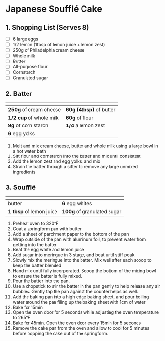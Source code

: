 # Japanese Soufflé Cake

## 1. Shopping List (Serves 8)
- [ ] 6 large eggs
- [ ] 1/2 lemon (1tbsp of lemon juice + lemon zest)
- [ ] 250g of Philadelphia cream cheese
- [ ] Whole milk
- [ ] Butter 
- [ ] All-purpose flour
- [ ] Cornstarch
- [ ] Granulated sugar

## 2. Batter
|<!-- -->|<!-- -->|
|---|---|
| **250g** of cream cheese |**60g (4tbsp)** of butter |
| **1/2 cup** of whole milk | **60g** of flour | 
| **9g** of corn starch | **1/4** a lemon zest | 
| **6** egg yolks | |

1. Melt and mix cream cheese, butter and whole milk using a large bowl in a hot water bath
2. Sift flour and cornstarch into the batter and mix until consistent
3. Add the lemon zest and egg yolks, and mix
4. Strain the batter through a sifter to remove any large unmixed ingredients

## 3. Soufflé
|<!-- -->|<!-- -->|
|---|---|
| butter | **6** egg whites |
| **1 tbsp** of lemon juice | **100g** of granulated sugar |

1. Preheat oven to 320°F
2. Coat a springform pan with butter
3. Add a sheet of parchment paper to the bottom of the pan
4. Wrap outside of the pan with aluminum foil, to prevent water from getting into the batter
5. Beat the egg white and lemon juice
6. Add sugar into meringue in 3 stage, and beat until stiff peak
7. Slowly mix the meringue into the batter. Mix well after each scoop to keep the batter blended
8. Hand mix until fully incorporated. Scoop the bottom of the mixing bowl to ensure the batter is fully mixed.
9. Pour the batter into the pan.
10. Use a chopstick to stir the batter in the pan gently to help release any air bubbles. Gently tap the pan against the counter helps as well.
11. Add the baking pan into a high edge baking sheet, and pour boiling water around the pan filing up the baking sheet with 1cm of water
10. Bake for 15min
11. Open the oven door for 5 seconds while adjusting the oven temperature to 265°F
12. Bake for 45min. Open the oven door every 15min for 5 seconds
13. Remove the cake pan from the oven and allow to cool for 5 minutes before popping the cake out of the springform.